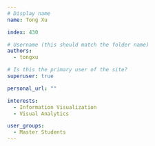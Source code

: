 ```yaml
---
# Display name
name: Tong Xu

index: 430

# Username (this should match the folder name)
authors:
  - tongxu

# Is this the primary user of the site?
superuser: true

personal_url: ""

interests:
  - Information Visualization
  - Visual Analytics

user_groups:
  - Master Students
---
```

